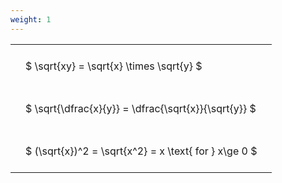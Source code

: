 ```yaml
---
weight: 1
---
```


<style type="text/css">
#T_bb015 th.col_heading {
  text-align: left;
  font-size: 1em;
}
#T_bb015 td {
  text-align: left;
  font-size: 1em;
  padding: 1.5em;
}
</style>
<table id="T_bb015">
  <thead>
  </thead>
  <tbody>
    <tr>
      <td id="T_bb015_row0_col0" class="data row0 col0" >$ \sqrt{xy} = \sqrt{x} \times \sqrt{y} $</td>
    </tr>
    <tr>
      <td id="T_bb015_row1_col0" class="data row1 col0" >$ \sqrt{\dfrac{x}{y}} = \dfrac{\sqrt{x}}{\sqrt{y}} $</td>
    </tr>
    <tr>
      <td id="T_bb015_row2_col0" class="data row2 col0" >$ (\sqrt{x})^2 = \sqrt{x^2} = x \text{ for } x\ge 0 $</td>
    </tr>
  </tbody>
</table>
